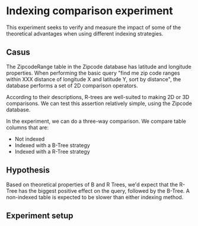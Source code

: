 # Indexing comparison experiment

This experiment seeks to verify and measure the impact of some of the theoretical advantages when using different indexing strategies.

## Casus

The ZipcodeRange table in the Zipcode database has latitude and longitude properties. When performing the basic query "find me zip code ranges within XXX distance of longitude X and latitude Y, sort by distance", the database performs a set of 2D comparison operators.

According to their descriptions, R-trees are well-suited to making 2D or 3D comparisons. We can test this assertion relatively simple, using the Zipcode database.

In the experiment, we can do a three-way comparison. We compare table columns that are:
- Not indexed
- Indexed with a B-Tree strategy
- Indexed with a R-Tree strategy

## Hypothesis

Based on theoretical properties of B and R Trees, we'd expect that the R-Tree has the biggest positive effect on the query, followed by the B-Tree.
A non-indexed table is expected to be slower than either indexing method.

## Experiment setup


